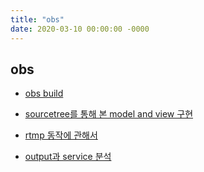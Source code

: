 ```yaml
---
title: "obs"
date: 2020-03-10 00:00:00 -0000
---
```


## obs

* [obs build](https://goodayth.github.io/obs-build/)
* [sourcetree를 통해 본 model and view 구현](https://goodayth.github.io/obs-sourcetree-model-view/)
* [rtmp 동작에 관해서](https://goodayth.github.io/obs-rtmp/)

* [output과 service 분석](/obs/output-service/)